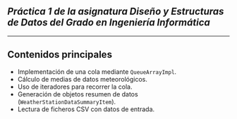 ## *Práctica 1 de la asignatura Diseño y Estructuras de Datos del Grado en Ingeniería Informática*
---

## Contenidos principales

- Implementación de una cola mediante `QueueArrayImpl`.
- Cálculo de medias de datos meteorológicos.
- Uso de iteradores para recorrer la cola.
- Generación de objetos resumen de datos (`WeatherStationDataSummaryItem`).
- Lectura de ficheros CSV con datos de entrada.
